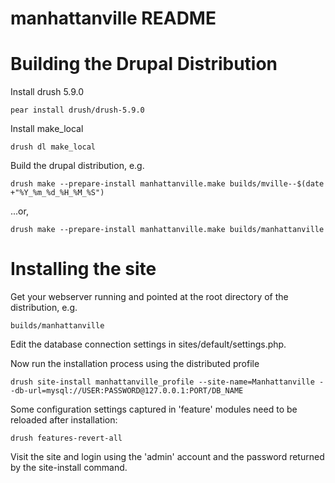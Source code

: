 manhattanville README
==============
# Building the Drupal Distribution

Install drush 5.9.0

	pear install drush/drush-5.9.0
    
Install make_local

	drush dl make_local

Build the drupal distribution, e.g.

	drush make --prepare-install manhattanville.make builds/mville--$(date +"%Y_%m_%d_%H_%M_%S")

...or,

	drush make --prepare-install manhattanville.make builds/manhattanville


# Installing the site

Get your webserver running and pointed at the root directory of the distribution, e.g.

	builds/manhattanville

Edit the database connection settings in sites/default/settings.php.

Now run the installation process using the distributed profile

	drush site-install manhattanville_profile --site-name=Manhattanville --db-url=mysql://USER:PASSWORD@127.0.0.1:PORT/DB_NAME

Some configuration settings captured in 'feature' modules need to be reloaded after installation:

	drush features-revert-all

Visit the site and login using the 'admin' account and the password returned by the site-install command.



